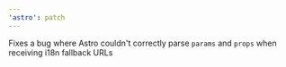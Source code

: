```yaml
---
'astro': patch
---
```


Fixes a bug where Astro couldn't correctly parse `params` and `props` when receiving i18n fallback URLs
